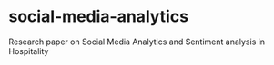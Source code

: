 # social-media-analytics
 Research paper on Social Media Analytics and Sentiment analysis in Hospitality 
